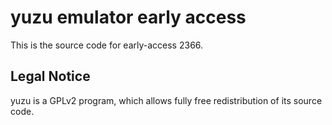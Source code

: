 yuzu emulator early access
=============

This is the source code for early-access 2366.

## Legal Notice

yuzu is a GPLv2 program, which allows fully free redistribution of its source code.